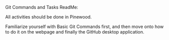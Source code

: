 Git Commands and Tasks ReadMe:

All activities should be done in Pinewood.  

Familiarize yourself with Basic Git Commands first, and then move onto how to do it on the webpage and finally the GitHub desktop application.